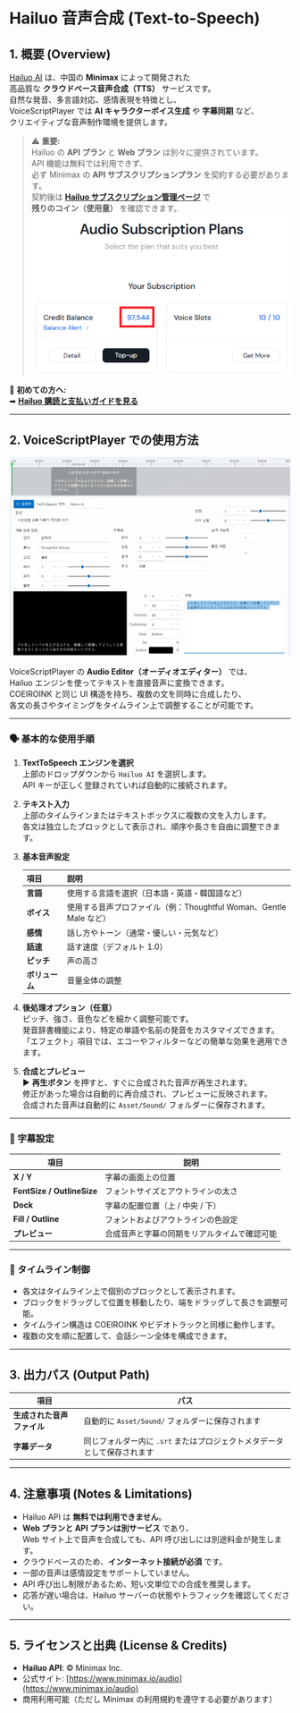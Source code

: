 # Hailuo 音声合成 (Text-to-Speech)

## 1. 概要 (Overview)
[Hailuo AI](https://www.minimax.io/audio) は、中国の **Minimax** によって開発された  
高品質な **クラウドベース音声合成（TTS）** サービスです。  
自然な発音、多言語対応、感情表現を特徴とし、  
VoiceScriptPlayer では **AI キャラクターボイス生成** や **字幕同期** など、  
クリエイティブな音声制作環境を提供します。

> ⚠️ **重要:**  
> Hailuo の **API プラン** と **Web プラン** は別々に提供されています。  
> API 機能は無料では利用できず、  
> 必ず Minimax の **API サブスクリプションプラン** を契約する必要があります。  
> 契約後は [**Hailuo サブスクリプション管理ページ**](https://platform.minimax.io/subscribe/audio-subscription) で  
> **残りのコイン（使用量）** を確認できます。
![hailuo-remaincoin](../images/hailuo-remaincoin.png)

📘 **初めての方へ:**  
➡ [**Hailuo 購読と支払いガイドを見る**](../ai/hailuo-subscription.md)

---

## 2. VoiceScriptPlayer での使用方法

![hailuo-editor](../images/hailuo_editor.png)

VoiceScriptPlayer の **Audio Editor（オーディオエディター）** では、  
Hailuo エンジンを使ってテキストを直接音声に変換できます。  
COEIROINK と同じ UI 構造を持ち、複数の文を同時に合成したり、  
各文の長さやタイミングをタイムライン上で調整することが可能です。

---

### 🗣️ 基本的な使用手順

1. **TextToSpeech エンジンを選択**  
   上部のドロップダウンから `Hailuo AI` を選択します。  
   API キーが正しく登録されていれば自動的に接続されます。

2. **テキスト入力**  
   上部のタイムラインまたはテキストボックスに複数の文を入力します。  
   各文は独立したブロックとして表示され、順序や長さを自由に調整できます。

3. **基本音声設定**  

   | 項目 | 説明 |
   |------|------|
   | **言語** | 使用する言語を選択（日本語・英語・韓国語など） |
   | **ボイス** | 使用する音声プロファイル（例：Thoughtful Woman、Gentle Male など） |
   | **感情** | 話し方やトーン（通常・優しい・元気など） |
   | **話速** | 話す速度（デフォルト 1.0） |
   | **ピッチ** | 声の高さ |
   | **ボリューム** | 音量全体の調整 |

4. **後処理オプション（任意）**  
   ピッチ、強さ、音色などを細かく調整可能です。  
   発音辞書機能により、特定の単語や名前の発音をカスタマイズできます。  
   「エフェクト」項目では、エコーやフィルターなどの簡単な効果を適用できます。

5. **合成とプレビュー**  
   ▶ **再生ボタン** を押すと、すぐに合成された音声が再生されます。  
   修正があった場合は自動的に再合成され、プレビューに反映されます。  
   合成された音声は自動的に `Asset/Sound/` フォルダーに保存されます。

---

### 💬 字幕設定

| 項目 | 説明 |
|------|------|
| **X / Y** | 字幕の画面上の位置 |
| **FontSize / OutlineSize** | フォントサイズとアウトラインの太さ |
| **Dock** | 字幕の配置位置（上 / 中央 / 下） |
| **Fill / Outline** | フォントおよびアウトラインの色設定 |
| **プレビュー** | 合成音声と字幕の同期をリアルタイムで確認可能 |

---

### 🧩 タイムライン制御

- 各文はタイムライン上で個別のブロックとして表示されます。  
- ブロックをドラッグして位置を移動したり、端をドラッグして長さを調整可能。  
- タイムライン構造は COEIROINK やビデオトラックと同様に動作します。  
- 複数の文を順に配置して、会話シーン全体を構成できます。

---

## 3. 出力パス (Output Path)

| 項目 | パス |
|------|------|
| **生成された音声ファイル** | 自動的に `Asset/Sound/` フォルダーに保存されます |
| **字幕データ** | 同じフォルダー内に `.srt` またはプロジェクトメタデータとして保存されます |

---

## 4. 注意事項 (Notes & Limitations)
- Hailuo API は **無料では利用できません**。  
- **Web プランと API プランは別サービス** であり、  
  Web サイト上で音声を合成しても、API 呼び出しには別途料金が発生します。  
- クラウドベースのため、**インターネット接続が必須** です。  
- 一部の音声は感情設定をサポートしていません。  
- API 呼び出し制限があるため、短い文単位での合成を推奨します。  
- 応答が遅い場合は、Hailuo サーバーの状態やトラフィックを確認してください。

---

## 5. ライセンスと出典 (License & Credits)
- **Hailuo API**: © Minimax Inc.  
- 公式サイト: [https://www.minimax.io/audio](https://www.minimax.io/audio)  
- 商用利用可能（ただし Minimax の利用規約を遵守する必要があります）
